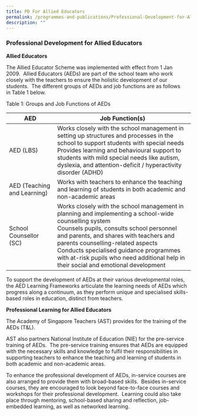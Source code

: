 ```yaml
---
title: PD For Allied Educators
permalink: /programmes-and-publications/Professional-Development-for-Allied-Educators/
description: ""
---
```

### Professional Development for Allied Educators

**Allied Educators**

The Allied Educator Scheme was implemented with effect from 1 Jan 2009.  Allied Educators (AEDs) are part of the school team who work closely with the teachers to ensure the holistic development of our students.  The different groups of AEDs and job functions are as follows in Table 1 below.

Table 1: Groups and Job Functions of AEDs

| AED | Job Function(s) |
|---|---|
| AED (LBS)  | Works closely with the school management in setting up structures and processes in the school to support students with special needs<br>Provides learning and behavioural support to students with mild special needs like autism, dyslexia, and attention-deficit / hyperactivity disorder (ADHD)<br>  |
| AED (Teaching and Learning) | Works with teachers to enhance the teaching and learning of students in both academic and non-academic areas |
| School Counsellor (SC) | Works closely with the school management in planning and implementing a school-wide counselling system<br>Counsels pupils, consults school personnel and parents, and shares with teachers and parents counselling-related aspects<br>Conducts specialised guidance programmes with at-risk pupils who need additional help in their social and emotional development |

To support the development of AEDs at their various developmental roles, the AED Learning Frameworks articulate the learning needs of AEDs which progress along a continuum, as they perform unique and specialised skills-based roles in education, distinct from teachers.

**Professional Learning for Allied Educators**

The Academy of Singapore Teachers (AST) provides for the training of the AEDs (T&L). 

AST also partners National Institute of Education (NIE) for the pre-service training of AEDs.  The pre-service training ensures that AEDs are equipped with the necessary skills and knowledge to fulfil their responsibilities in supporting teachers to enhance the teaching and learning of students in both academic and non-academic areas. 

To enhance the professional development of AEDs, in-service courses are also arranged to provide them with broad-based skills.  Besides in-service courses, they are encouraged to look beyond face-to-face courses and workshops for their professional development.  Learning could also take place through mentoring, school-based sharing and reflection, job-embedded learning, as well as networked learning.